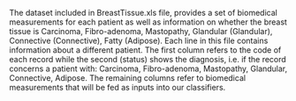 The dataset included in BreastTissue.xls file, provides a set of biomedical measurements for each patient as well as information on whether the breast tissue is Carcinoma, Fibro-adenoma, Mastopathy, Glandular (Glandular), Connective (Connective), Fatty (Adipose). Each line in this file contains information about a different patient. The first column refers to the code of each record while the second (status) shows the diagnosis, i.e. if the record concerns a patient with: Carcinoma, Fibro-adenoma, Mastopathy, Glandular, Connective, Adipose. The remaining columns refer to biomedical measurements that will be fed as inputs into our classifiers.
